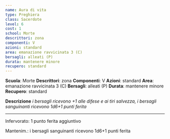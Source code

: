 ```yaml
---
name: Aura di vita
type: Preghiera
class: Sacerdote
level: 6
cost: 1
school: Morte
descrittori: zona
componenti: V
azioni: standard
area: emanazione ravvicinata 3 (C)
bersagli: alleati (P)
durata: mantenere minore
recupero: standard
---
```

**Scuola**: Morte
**Descrittori**: zona
**Componenti**: V
**Azioni**: standard
**Area**: emanazione ravvicinata 3 (C)
**Bersagli**: alleati (P)
**Durata**: mantenere minore
**Recupero**: standard

**Descrizione**
*i bersagli ricevono +1 alle difese e ai tiri salvezza, i bersagli sanguinanti ricevono 1d6+1 punti ferita*

---

Infervorato: 1 punto ferita aggiuntivo

Mantenim.: i bersagli sanguinanti ricevono 1d6+1 punti ferita